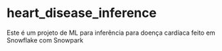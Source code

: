 # heart_disease_inference
Este é um projeto de ML para inferência para doença cardíaca feito em Snowflake com Snowpark
